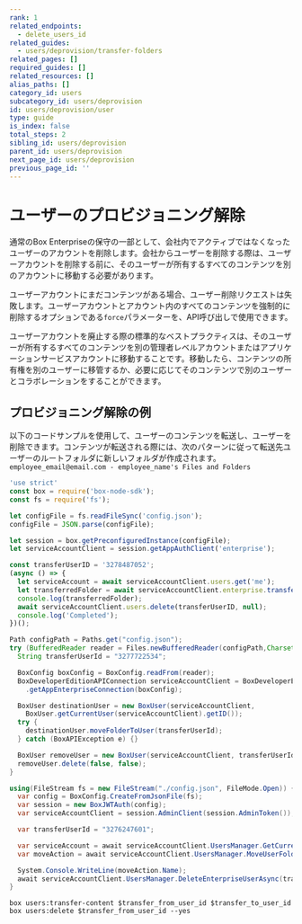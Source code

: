```yaml
---
rank: 1
related_endpoints:
  - delete_users_id
related_guides:
  - users/deprovision/transfer-folders
related_pages: []
required_guides: []
related_resources: []
alias_paths: []
category_id: users
subcategory_id: users/deprovision
id: users/deprovision/user
type: guide
is_index: false
total_steps: 2
sibling_id: users/deprovision
parent_id: users/deprovision
next_page_id: users/deprovision
previous_page_id: ''
---
```

# ユーザーのプロビジョニング解除

通常のBox Enterpriseの保守の一部として、会社内でアクティブではなくなったユーザーのアカウントを削除します。会社からユーザーを削除する際は、ユーザーアカウントを削除する前に、そのユーザーが所有するすべてのコンテンツを別のアカウントに移動する必要があります。

<Message type="notice">

ユーザーアカウントにまだコンテンツがある場合、ユーザー削除リクエストは失敗します。ユーザーアカウントとアカウント内のすべてのコンテンツを強制的に削除するオプションである`force`パラメーターを、API呼び出しで使用できます。

</Message>

ユーザーアカウントを廃止する際の標準的なベストプラクティスは、そのユーザーが所有するすべてのコンテンツを別の管理者レベルアカウントまたはアプリケーションサービスアカウントに移動することです。移動したら、コンテンツの所有権を別のユーザーに移管するか、必要に応じてそのコンテンツで別のユーザーとコラボレーションをすることができます。

## プロビジョニング解除の例

以下のコードサンプルを使用して、ユーザーのコンテンツを転送し、ユーザーを削除できます。コンテンツが転送される際には、次のパターンに従って転送先ユーザーのルートフォルダに新しいフォルダが作成されます。`employee_email@email.com - employee_name's Files and Folders`

<Tabs>

<Tab title="Node">

```js
'use strict'
const box = require('box-node-sdk');
const fs = require('fs');

let configFile = fs.readFileSync('config.json');
configFile = JSON.parse(configFile);

let session = box.getPreconfiguredInstance(configFile);
let serviceAccountClient = session.getAppAuthClient('enterprise');

const transferUserID = '3278487052';
(async () => {
  let serviceAccount = await serviceAccountClient.users.get('me');
  let transferredFolder = await serviceAccountClient.enterprise.transferUserContent(transferUserID,serviceAccount.id);
  console.log(transferredFolder);
  await serviceAccountClient.users.delete(transferUserID, null);
  console.log('Completed');
})();
```

</Tab>
<Tab title='Java'>

```java
Path configPath = Paths.get("config.json");
try (BufferedReader reader = Files.newBufferedReader(configPath,Charset.forName("UTF-8"))){
  String transferUserId = "3277722534";

  BoxConfig boxConfig = BoxConfig.readFrom(reader);
  BoxDeveloperEditionAPIConnection serviceAccountClient = BoxDeveloperEditionAPIConnection
    .getAppEnterpriseConnection(boxConfig);

  BoxUser destinationUser = new BoxUser(serviceAccountClient,
    BoxUser.getCurrentUser(serviceAccountClient).getID());
  try {
    destinationUser.moveFolderToUser(transferUserId);
  } catch (BoxAPIException e) {}

  BoxUser removeUser = new BoxUser(serviceAccountClient, transferUserId);
  removeUser.delete(false, false);
}
```

</Tab>
<Tab title='.NET'>

```csharp
using(FileStream fs = new FileStream("./config.json", FileMode.Open)) {
  var config = BoxConfig.CreateFromJsonFile(fs);
  var session = new BoxJWTAuth(config);
  var serviceAccountClient = session.AdminClient(session.AdminToken());

  var transferUserId = "3276247601";

  var serviceAccount = await serviceAccountClient.UsersManager.GetCurrentUserInformationAsync();
  var moveAction = await serviceAccountClient.UsersManager.MoveUserFolderAsync(transferUserId,serviceAccount.Id);

  System.Console.WriteLine(moveAction.Name);
  await serviceAccountClient.UsersManager.DeleteEnterpriseUserAsync(transferUserId,false,false);
}
```

</Tab>
<Tab title='CLI'>

```shell
box users:transfer-content $transfer_from_user_id $transfer_to_user_id
box users:delete $transfer_from_user_id --yes
```

</Tab>

</Tabs>
